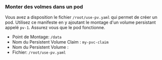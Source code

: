 
### Monter des volmes dans un pod

Vous avez a disposition le fichier `/root/use-pv.yaml` qui permet de créer un pod.
Utilisez ce manifeste en y ajoutant le montage d'un volume persistant appelé `pv-1`.
Assurez vous que le pod fonctionne.

- Point de Montage:  `/data`  
- Nom du Persistent Volume Claim : `my-pvc-claim`
- Nom du Persistent Volume : 
- Fichier:  `/root/use-pv.yaml`
